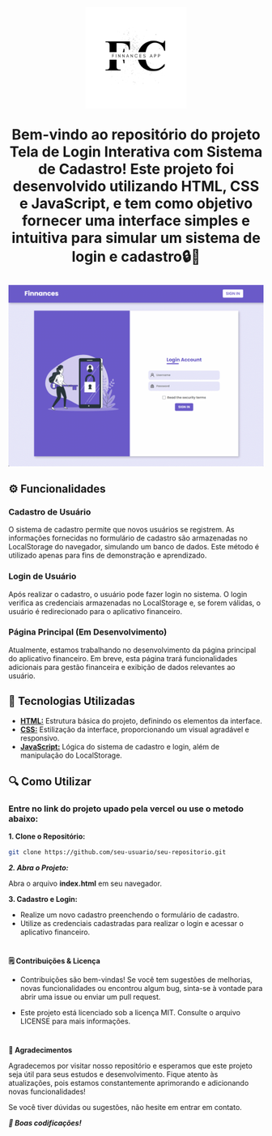 <h1 align="center">
  <img src="assets/img/FINNANCES.png" width="200px" style="margin-bottom: 20" />
  <p>Bem-vindo ao repositório do projeto Tela de Login Interativa com Sistema de Cadastro! Este projeto foi desenvolvido utilizando HTML, CSS e JavaScript, e tem como objetivo fornecer uma interface simples e intuitiva para simular um sistema de login e cadastro🔒🔑</p> 
</h1>

 ![Gif Do Projeto](/assets/img/FinnanceGif.gif)

## ⚙️ Funcionalidades

### Cadastro de Usuário

O sistema de cadastro permite que novos usuários se registrem. As informações fornecidas no formulário de cadastro são armazenadas no LocalStorage do navegador, simulando um banco de dados. Este método é utilizado apenas para fins de demonstração e aprendizado.

### Login de Usuário


Após realizar o cadastro, o usuário pode fazer login no sistema. O login verifica as credenciais armazenadas no LocalStorage e, se forem válidas, o usuário é redirecionado para o aplicativo financeiro.

### Página Principal (Em Desenvolvimento)

Atualmente, estamos trabalhando no desenvolvimento da página principal do aplicativo financeiro. Em breve, esta página trará funcionalidades adicionais para gestão financeira e exibição de dados relevantes ao usuário.

## 🔨 Tecnologias Utilizadas

 - [**HTML:**](https://developer.mozilla.org/pt-BR/docs/Web/HTML) Estrutura básica do projeto, definindo os elementos da interface.
 - [**CSS:**](https://developer.mozilla.org/pt-BR/docs/Web/CSS) Estilização da interface, proporcionando um visual agradável e responsivo.
 - [**JavaScript:**](https://developer.mozilla.org/pt-BR/docs/Web/JavaScript) Lógica do sistema de cadastro e login, além de manipulação do LocalStorage.

 ## 🔍 Como Utilizar

  ### Entre no link do projeto upado pela vercel ou use o metodo abaixo:

**1. Clone o Repositório:**
```bash 
git clone https://github.com/seu-usuario/seu-repositorio.git
```
***2. Abra o Projeto:***

Abra o arquivo **index.html** em seu navegador.

**3. Cadastro e Login:**

  - Realize um novo cadastro preenchendo o formulário de cadastro.
  - Utilize as credenciais cadastradas para realizar o login e acessar o aplicativo financeiro.

#

**🗒️ Contribuições & Licença**

 - Contribuições são bem-vindas! Se você tem sugestões de melhorias, novas funcionalidades ou encontrou algum bug, sinta-se à vontade para abrir uma issue ou enviar um pull request.

 - Este projeto está licenciado sob a licença MIT. Consulte o arquivo LICENSE para mais informações.

 #

 **🤝 Agradecimentos**

 Agradecemos por visitar nosso repositório e esperamos que este projeto seja útil para seus estudos e desenvolvimento. Fique atento às atualizações, pois estamos constantemente aprimorando e adicionando novas funcionalidades!

Se você tiver dúvidas ou sugestões, não hesite em entrar em contato.

***🚀 Boas codificações!***


